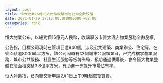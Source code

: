 ```yaml
---
layout: post
title: 恒大物業15億元人民幣收購物管公司全數股權
date: 2021-01-29 17:15:00.000000000 +08:00
categories: rthk
---
```


恒大物業公布，以總對價15億元人民幣，收購寧波市雅太酒店物業服務全數股權。

公告指，目標公司現時在管項目達940個，涉及公共建築、商業辦公、住宅等，在管面積逾8000萬平方米。該公司同時有33個城市公服類項目，已完成樓宇物業服務、城市公共服務、社區生活服務等板塊佈局，預期通過併購後，會令恒大物業整體在管面積突破3.8億平方米，有助進一步提升市場佔有率。

恒大物業指，已向聯交所申請2月1日上午9時起恢復買賣。

